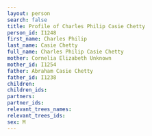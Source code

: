 ```yaml
---
layout: person
search: false
title: Profile of Charles Philip Casie Chetty
person_id: I1248
first_name: Charles Philip
last_name: Casie Chetty
full_name: Charles Philip Casie Chetty
mother: Cornelia Elizabeth Unknown
mother_id: I1254
father: Abraham Casie Chetty
father_id: I1238
children:
children_ids:
partners:
partner_ids:
relevant_trees_names:
relevant_trees_ids:
sex: M
---
```


